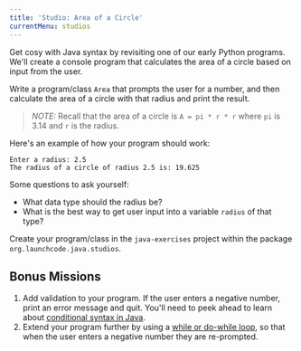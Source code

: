 ```yaml
---
title: 'Studio: Area of a Circle'
currentMenu: studios
---
```


Get cosy with Java syntax by revisiting one of our early Python programs. We'll create a console program that calculates the area of a circle based on input from the user.

Write a program/class `Area` that prompts the user for a number, and then calculate the area of a circle with that radius and print the result.

> *NOTE:* Recall that the area of a circle is `A = pi * r * r` where `pi` is 3.14 and `r` is the radius.

Here's an example of how your program should work:

```nohighlight
Enter a radius: 2.5
The radius of a circle of radius 2.5 is: 19.625
```

Some questions to ask yourself:
- What data type should the radius be?
- What is the best way to get user input into a variable `radius` of that type?

Create your program/class in the `java-exercises` project within the package `org.launchcode.java.studios`.

## Bonus Missions

1. Add validation to your program. If the user enters a negative number, print an error message and quit. You'll need to peek ahead to learn about [conditional syntax in Java](../../java4python/control-flow/#conditionals).
2. Extend your program further by using a [while or do-while loop](http://docs.oracle.com/javase/tutorial/java/nutsandbolts/while.html), so that when the user enters a negative number they are re-prompted.
